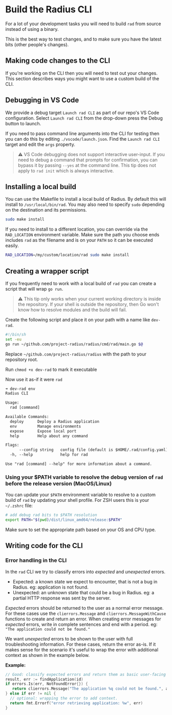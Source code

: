 # Build the Radius CLI

For a lot of your development tasks you will need to build `rad` from source instead of using a binary.

This is the best way to test changes, and to make sure you have the latest bits (other people's changes).

## Making code changes to the CLI

If you're working on the CLI then you will need to test out your changes. This section describes ways you might want to use a custom build of the CLI.

## Debugging in VS Code

We provide a debug target `Launch rad CLI` as part of our repo's VS Code configuration. Select `Launch rad CLI` from the drop-down press the Debug button to launch.

If you need to pass command line arguments into the CLI for testing then you can do this by editing `./vscode/launch.json`. Find the `Launch rad CLI` target and edit the `args` property.

> ⚠️ VS Code debugging does not support interactive user-input. If you need to debug a command that prompts for confirmation, you can bypass it by passing `--yes` at the command line. This tip does not apply to `rad init` which is always interactive.

## Installing a local build

You can use the Makefile to install a local build of Radius. By default this will install to `/usr/local/bin/rad`. You may also need to specify `sudo` depending on the destination and its permissions.

```sh
sudo make install
```

If you need to install to a different location, you can override via the `RAD_LOCATION` environment variable. Make sure the path you choose ends includes `rad` as the filename and is on your `PATH` so it can be executed easily.

```sh
RAD_LOCATION=/my/custom/location/rad sudo make install
```

## Creating a wrapper script

If you frequently need to work with a local build of `rad` you can create a script that will wrap `go run`.

> ⚠️ This tip only works when your current working directory is inside the repository. If your shell is outside the repository, then Go won't know how to resolve modules and the build will fail.

Create the following script and place it on your path with a name like `dev-rad`.

```sh
#!/bin/sh
set -eu
go run ~/github.com/project-radius/radius/cmd/rad/main.go $@
```

Replace `~/github.com/project-radius/radius` with the path to your repository root.

Run `chmod +x dev-rad` to mark it executable

Now use it as-if it were `rad`

```txt
➜ dev-rad env
Radius CLI

Usage:
  rad [command]

Available Commands:
  deploy      Deploy a Radius application
  env         Manage environments
  expose      Expose local port
  help        Help about any command

Flags:
      --config string   config file (default is $HOME/.rad/config.yaml)
  -h, --help            help for rad

Use "rad [command] --help" for more information about a command.
```

### Using your $PATH variable to resolve the debug version of `rad` before the release version (MacOS/Linux)

You can update your `$PATH` environment variable to resolve to a custom build of `rad` by updating your shell profile. For ZSH users this is your `~/.zshrc` file:

```bash
# add debug rad bits to $PATH resolution
export PATH="$(pwd)/dist/linux_amd64/release:$PATH"
```

Make sure to set the appropriate path based on your OS and CPU type.

## Writing code for the CLI

### Error handling in the CLI

In the `rad` CLI we try to classify errors into *expected* and *unexpected* errors. 

- Expected: a known state we expect to encounter, that is not a bug in Radius. eg: application is not found.
- Unexpected: an unknown state that could be a bug in Radius. eg: a partial HTTP response was sent by the server.

*Expected* errors should be returned to the user as a normal error message. For these cases use the `clierrors.Message` and `clierrors.MessageWithCause` functions to create and return an error. When creating error messages for *expected* errors, write in complete sentences and end with a period. eg: `"The application could not be found."`

We want *unexpected* errors to be shown to the user with full troubleshooting information. For these cases, return the error as-is. If it makes sense for the scenario it's useful to wrap the error with additional context as shown in the example below.

**Example:**

```go
// Good: classify expected errors and return them as basic user-facing messages.
result, err := findApplication(id)
if errors.Is(err, NotFoundError{}) {
   return clierrors.Message("The application %q could not be found.", applicationName)
} else if err != nil {
  // optional: wrapping the error to add context.
  return fmt.Errorf("error retrieving application: %w", err)
}
```